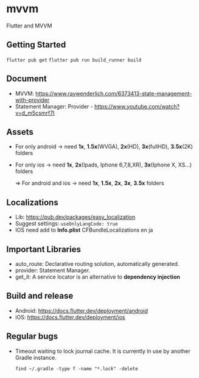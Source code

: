 # mvvm
Flutter and MVVM

## Getting Started
`flutter pub get`
`flutter pub run build_runner build`

## Document
- MVVM: https://www.raywenderlich.com/6373413-state-management-with-provider
- Statement Manager: Provider - https://www.youtube.com/watch?v=d_m5csmrf7I

## Assets
- For only android -> need **1x**, **1.5x**(WVGA), **2x**(HD), **3x**(fullHD), **3.5x**(2K) folders
- For only ios -> need **1x**, **2x**(Ipads, Iphone 6,7,8,XR), **3x**(Iphone X, XS...) folders

  => For android and ios -> need **1x**, **1.5x**, **2x**, **3x**, **3.5x** folders

## Localizations
- Lib: https://pub.dev/packages/easy_localization
- Suggest settings: `useOnlyLangCode: true`
- IOS need add to **Info.plist**
  <key>CFBundleLocalizations</key>
  <array>
  <string>en</string>
  <string>ja</string>
  </array>
  
## Important Libraries
- auto_route: Declarative routing solution, automatically generated.
- provider: Statement Manager.
- get_it: A service locator is an alternative to **dependency injection**

## Build and release
- Android: https://docs.flutter.dev/deployment/android
- iOS: https://docs.flutter.dev/deployment/ios

## Regular bugs
- Timeout waiting to lock journal cache. It is currently in use by another Gradle instance.

  `find ~/.gradle -type f -name "*.lock" -delete`